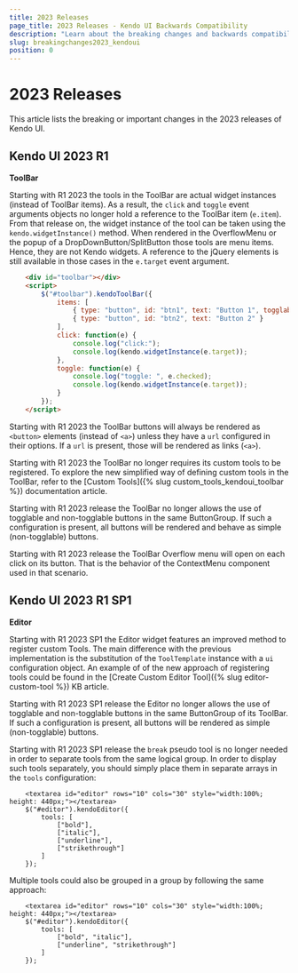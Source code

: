 ```yaml
---
title: 2023 Releases
page_title: 2023 Releases - Kendo UI Backwards Compatibility
description: "Learn about the breaking changes and backwards compatibility released by Kendo UI in 2023."
slug: breakingchanges2023_kendoui
position: 0
---
```


# 2023 Releases

This article lists the breaking or important changes in the 2023 releases of Kendo UI.

## Kendo UI 2023 R1

**ToolBar**

Starting with R1 2023 the tools in the ToolBar are actual widget instances (instead of ToolBar items). As a result, the `click` and `toggle` event arguments objects no longer hold a reference to the ToolBar item (`e.item`). From that release on, the widget instance of the tool can be taken using the `kendo.widgetInstance()` method. When rendered in the OverflowMenu or the popup of a DropDownButton/SplitButton those tools are menu items. Hence, they are not Kendo widgets. A reference to the jQuery elements is still available in those cases in the `e.target` event argument.

```html
    <div id="toolbar"></div>
    <script>
        $("#toolbar").kendoToolBar({
            items: [
                { type: "button", id: "btn1", text: "Button 1", togglable: true },
                { type: "button", id: "btn2", text: "Button 2" }
            ],
            click: function(e) {
                console.log("click:");
                console.log(kendo.widgetInstance(e.target));
            },
            toggle: function(e) {
                console.log("toggle: ", e.checked);
                console.log(kendo.widgetInstance(e.target));
            }
        });
    </script>
```

Starting with R1 2023 the ToolBar buttons will always be rendered as `<button>` elements (instead of `<a>`) unless they have a `url` configured in their options. If a `url` is present, those will be rendered as links (`<a>`).

Starting with R1 2023 the ToolBar no longer requires its custom tools to be registered. To explore the new simplified way of defining custom tools in the ToolBar, refer to the [Custom Tools]({% slug custom_tools_kendoui_toolbar %}) documentation article.

Starting with R1 2023 release the ToolBar no longer allows the use of togglable and non-togglable buttons in the same ButtonGroup. If such a configuration is present, all buttons will be rendered and behave as simple (non-togglable) buttons.

Starting with R1 2023 release the ToolBar Overflow menu will open on each click on its button. That is the behavior of the ContextMenu component used in that scenario.

## Kendo UI 2023 R1 SP1

**Editor**

Starting with R1 2023 SP1 the Editor widget features an improved method to register custom Tools. The main difference with the previous implementation is the substitution of the `ToolTemplate` instance with a `ui` configuration object. An example of of the new approach of registering tools could be found in the [Create Custom Editor Tool]({% slug editor-custom-tool %}) KB article.

Starting with R1 2023 SP1 release the Editor no longer allows the use of togglable and non-togglable buttons in the same ButtonGroup of its ToolBar. If such a configuration is present, all buttons will be rendered as simple (non-togglable) buttons.

Starting with R1 2023 SP1 release the `break` pseudo tool is no longer needed in order to separate tools from the same logical group. In order to display such tools separately, you should simply place them in separate arrays in the `tools` configuration:

```dojo
    <textarea id="editor" rows="10" cols="30" style="width:100%; height: 440px;"></textarea>
    $("#editor").kendoEditor({
        tools: [
            ["bold"],
            ["italic"],
            ["underline"],
            ["strikethrough"]
        ]
    });
```

Multiple tools could also be grouped in a group by following the same approach:

```dojo
    <textarea id="editor" rows="10" cols="30" style="width:100%; height: 440px;"></textarea>
    $("#editor").kendoEditor({
        tools: [
            ["bold", "italic"],
            ["underline", "strikethrough"]
        ]
    });
```
